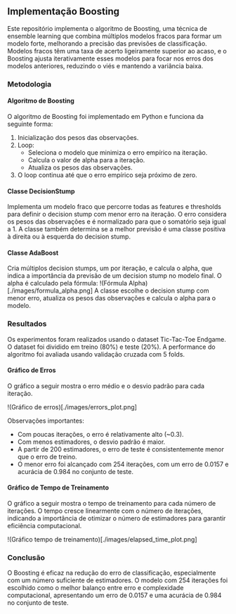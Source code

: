 ## Implementação Boosting

Este repositório implementa o algoritmo de Boosting, uma técnica de ensemble learning que combina múltiplos modelos fracos para formar um modelo forte, melhorando a precisão das previsões de classificação. Modelos fracos têm uma taxa de acerto ligeiramente superior ao acaso, e o Boosting ajusta iterativamente esses modelos para focar nos erros dos modelos anteriores, reduzindo o viés e mantendo a variância baixa.

### Metodologia
#### Algoritmo de Boosting
O algoritmo de Boosting foi implementado em Python e funciona da seguinte forma:

1. Inicialização dos pesos das observações.
2. Loop:
   - Seleciona o modelo que minimiza o erro empírico na iteração.
   - Calcula o valor de alpha para a iteração.
   - Atualiza os pesos das observações.
3. O loop continua até que o erro empírico seja próximo de zero.

#### Classe DecisionStump
Implementa um modelo fraco que percorre todas as features e thresholds para definir o decision stump com menor erro na iteração. O erro considera os pesos das observações e é normalizado para que o somatório seja igual a 1. A classe também determina se a melhor previsão é uma classe positiva à direita ou à esquerda do decision stump.

#### Classe AdaBoost
Cria múltiplos decision stumps, um por iteração, e calcula o alpha, que indica a importância da previsão de um decision stump no modelo final. O alpha é calculado pela fórmula:
!(Fórmula Alpha)[./images/formula_alpha.png]
A classe escolhe o decision stump com menor erro, atualiza os pesos das observações e calcula o alpha para o modelo.

### Resultados
Os experimentos foram realizados usando o dataset Tic-Tac-Toe Endgame. O dataset foi dividido em treino (80%) e teste (20%). A performance do algoritmo foi avaliada usando validação cruzada com 5 folds.

#### Gráfico de Erros
O gráfico a seguir mostra o erro médio e o desvio padrão para cada iteração. 

!(Gráfico de erros)[./images/errors_plot.png]

Observações importantes:
- Com poucas iterações, o erro é relativamente alto (~0.3).
- Com menos estimadores, o desvio padrão é maior.
- A partir de 200 estimadores, o erro de teste é consistentemente menor que o erro de treino.
- O menor erro foi alcançado com 254 iterações, com um erro de 0.0157 e acurácia de 0.984 no conjunto de teste.

#### Gráfico de Tempo de Treinamento
O gráfico a seguir mostra o tempo de treinamento para cada número de iterações. O tempo cresce linearmente com o número de iterações, indicando a importância de otimizar o número de estimadores para garantir eficiência computacional.

!(Gráfico tempo de treinamento)[./images/elapsed_time_plot.png]

### Conclusão
O Boosting é eficaz na redução do erro de classificação, especialmente com um número suficiente de estimadores. O modelo com 254 iterações foi escolhido como o melhor balanço entre erro e complexidade computacional, apresentando um erro de 0.0157 e uma acurácia de 0.984 no conjunto de teste.
